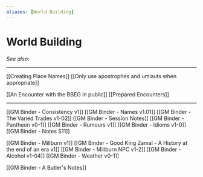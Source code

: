 ```yaml
---
aliases: [World Building]
---
```


# World Building
*See also:*
___
[[Creating Place Names]]
[[Only use apostrophes and umlauts when appropriate]]

[[An Encounter with the BBEG in public]]
[[Prepared Encounters]]

---
[[GM Binder - Consistency v1]]
[[GM Binder - Names v1.01]]
[[GM Binder - The Varied Trades v1-02]]
[[GM Binder - Session Notes]]
[[GM Binder - Pantheon v0-1]]
[[GM Binder - Rumours v1]]
[[GM Binder - Idioms v1-0]]
[[GM Binder - Notes S11]]

[[GM Binder - Millburn v1]]
[[GM Binder - Good King Zamal - A History at the end of an era v1]]
[[GM Binder - Millburn NPC v1-2]]
[[GM Binder - Alcohol v1-04]]
[[GM Binder - Weather v0-1]]

[[GM Binder - A Butler's Notes]]